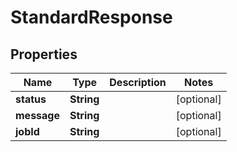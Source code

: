 

# StandardResponse


## Properties

| Name | Type | Description | Notes |
|------------ | ------------- | ------------- | -------------|
|**status** | **String** |  |  [optional] |
|**message** | **String** |  |  [optional] |
|**jobId** | **String** |  |  [optional] |



